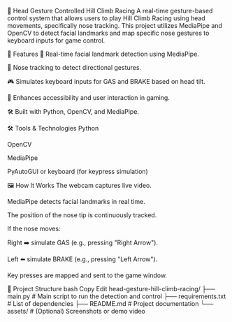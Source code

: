 🚗 Head Gesture Controlled Hill Climb Racing
A real-time gesture-based control system that allows users to play Hill Climb Racing using head movements, specifically nose tracking. This project utilizes MediaPipe and OpenCV to detect facial landmarks and map specific nose gestures to keyboard inputs for game control.

🎯 Features
🧠 Real-time facial landmark detection using MediaPipe.

👃 Nose tracking to detect directional gestures.

🎮 Simulates keyboard inputs for GAS and BRAKE based on head tilt.

🤖 Enhances accessibility and user interaction in gaming.

🛠️ Built with Python, OpenCV, and MediaPipe.

🛠 Tools & Technologies
Python

OpenCV

MediaPipe

PyAutoGUI or keyboard (for keypress simulation)

🖼 How It Works
The webcam captures live video.

MediaPipe detects facial landmarks in real time.

The position of the nose tip is continuously tracked.

If the nose moves:

Right ➡️ simulate GAS (e.g., pressing "Right Arrow").

Left ⬅️ simulate BRAKE (e.g., pressing "Left Arrow").

Key presses are mapped and sent to the game window.

📁 Project Structure
bash
Copy
Edit
head-gesture-hill-climb-racing/
├── main.py              # Main script to run the detection and control
├── requirements.txt     # List of dependencies
├── README.md            # Project documentation
└── assets/              # (Optional) Screenshots or demo video
